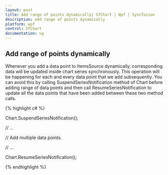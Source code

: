 ```yaml
---
layout: post
title: Add range of points dynamically| SfChart | Wpf | Syncfusion
description: add range of points dynamically
platform: wpf
control: SfChart
documentation: ug
---
```


## Add range of points dynamically

Whenever you add a data point to ItemsSource dynamically, corresponding data will be updated inside chart series synchronously. This operation will be happening for each and every data point that we add subsequently. You can avoid this by calling SuspendSeriesNotification method of Chart before adding range of data points and then call ResumeSeriesNotification to update all the data points that have been added between these two method calls.

{% highlight c# %}

Chart.SuspendSeriesNotification();

// ...

// Add multiple data points.

// ...

Chart.ResumeSeriesNotification();



{% endhighlight  %}